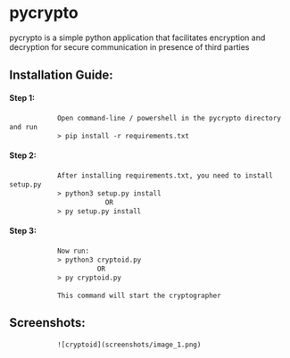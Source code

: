 # pycrypto
pycrypto is a simple python application that facilitates encryption and decryption
for secure communication in presence of third parties

## Installation Guide:

  #### Step 1:
                Open command-line / powershell in the pycrypto directory and run
                > pip install -r requirements.txt
                
  #### Step 2:
                After installing requirements.txt, you need to install setup.py
                > python3 setup.py install
                            OR
                > py setup.py install            
                
  #### Step 3:
                Now run:
                > python3 cryptoid.py
                          OR
                > py cryptoid.py
                
                This command will start the cryptographer

## Screenshots:
                ![cryptoid](screenshots/image_1.png)
